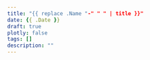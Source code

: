 ```yaml
---
title: "{{ replace .Name "-" " " | title }}"
date: {{ .Date }}
draft: true
plotly: false
tags: []
description: ""
---
```


